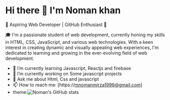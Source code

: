 # Hi there 👋 I'm **Noman khan**

 🌟 Aspiring Web Developer | GitHub Enthusiast 🚀

🎓 I'm a passionate student of web development, currently honing my skills in HTML, CSS, JavaScript, and various web technologies. With a keen interest in creating dynamic and visually appealing web experiences, I'm dedicated to learning and growing in the ever-evolving field of web development.

- 🌱 I’m currently learning Javascript, Reactjs and firebase
- 🔭 I’m currently working on Some javascript projects
- 💬 Ask me about Html, Css and javascript
- 📫 How to reach me: [https://mnomanmirza1996@gmail.com]
- theme:![Noman's GitHub stats](https://github-readme-stats.vercel.app/api?username=Nomi719&show_icons=true&theme=radical)

  

